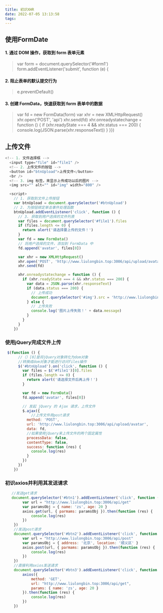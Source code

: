 ```yaml
---
title: 初识XHR
date: 2022-07-05 13:13:58
tags:
---
```

## 使用FormDate
 #### 1. 通过 DOM 操作，获取到 form 表单元素
>  var form = document.querySelector('#form1')
    form.addEventListener('submit', function (e) {

 #### 2. 阻止表单的默认提交行为
> e.preventDefault()

#### 3. 创建 FormData，快速获取到 form 表单中的数据
> var fd = new FormData(form)
  var xhr = new XMLHttpRequest()
      xhr.open('POST', 'api')
      xhr.send(fd)
  xhr.onreadystatechange = function () {
        if (xhr.readyState === 4 && xhr.status === 200) {
          console.log(JSON.parse(xhr.responseText)) } }})

## 上传文件
```javascript
<!-- 1. 文件选择框 -->
  <input type="file" id="file1" />
  <!-- 2. 上传文件的按钮 -->
  <button id="btnUpload">上传文件</button>
  <br />
  <!-- 3. img 标签，来显示上传成功以后的图片 -->
  <img src="" alt="" id="img" width="800" />

  <script>
    // 1. 获取到文件上传按钮
    var btnUpload = document.querySelector('#btnUpload')
    // 2. 为按钮绑定单击事件处理函数
    btnUpload.addEventListener('click', function () {
      // 3. 获取到用户选择的文件列表
      var files = document.querySelector('#file1').files
      if (files.length <= 0) {
        return alert('请选择要上传的文件！')
      }
      var fd = new FormData()
      // 将用户选择的文件，添加到 FormData 中
      fd.append('avatar', files[0])

      var xhr = new XMLHttpRequest()
      xhr.open('POST', 'http://www.liulongbin.top:3006/api/upload/avatar')
      xhr.send(fd)

      xhr.onreadystatechange = function () {
        if (xhr.readyState === 4 && xhr.status === 200) {
          var data = JSON.parse(xhr.responseText)
          if (data.status === 200) {
            // 上传成功
            document.querySelector('#img').src = 'http://www.liulongbin.top:3006' + data.url
          } else {
            // 上传失败
            console.log('图片上传失败！' + data.message)
          }
        }
      }
    })
```
### 使用jQuery完成文件上传

```javascript
 $(function () {
      //（）[0]是将jQuery对象转化为dom对象
      //转换成dom对象才能进行访问files操作
      $('#btnUpload').on('click', function () {
        var files = $('#file1')[0].files
        if (files.length <= 0) {
          return alert('请选择文件后再上传！')
        }

        var fd = new FormData()
        fd.append('avatar', files[0])

        // 发起 jQuery 的 Ajax 请求，上传文件
        $.ajax({
            //上传文件用post请求
          method: 'POST',
          url: 'http://www.liulongbin.top:3006/api/upload/avatar',
          data: fd,
          //如果使用jQuery来上传文件的两个固定属性
          processData: false,
          contentType: false,
          success: function (res) {
            console.log(res)
          }
        })
      })
    })
```
### 初识axios并利用其发送请求
```javascript
   //发送get请求
   document.querySelector('#btn1').addEventListener('click', function () {
        var url = "http://www.liulongbin.top:3006/api/get"
        var paramsObj = { name: 'zs', age: 20 }
        axios.get(url, { parmams: paramsObj }).then(function (res) {
            console.log(res)
        })
    })
    //发送post请求
    document.querySelector('#btn2').addEventListener('click', function () {
        var url = "http://www.liulongbin.top:3006/api/post"
        var paramsObj = { address: '北京', location: '顺义区' }
        axios.post(url, { parmams: paramsObj }).then(function (res) {
            console.log(res)
        })
    })
    //直接利用axios发送请求
    document.querySelector('#btn3').addEventListener('click', function () {
        axios({
            method: 'GET',
            url: "http://www.liulongbin.top:3006/api/get",
            params: { name: 'zs', age: 20 }
        }).then(function (res) {
            console.log(res)
        })
    })
```


  
    

